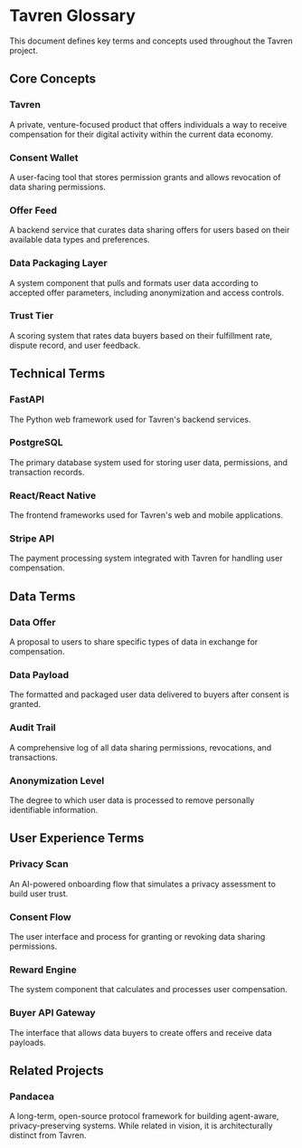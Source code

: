 # Tavren Glossary

This document defines key terms and concepts used throughout the Tavren project.

## Core Concepts

### Tavren
A private, venture-focused product that offers individuals a way to receive compensation for their digital activity within the current data economy.

### Consent Wallet
A user-facing tool that stores permission grants and allows revocation of data sharing permissions.

### Offer Feed
A backend service that curates data sharing offers for users based on their available data types and preferences.

### Data Packaging Layer
A system component that pulls and formats user data according to accepted offer parameters, including anonymization and access controls.

### Trust Tier
A scoring system that rates data buyers based on their fulfillment rate, dispute record, and user feedback.

## Technical Terms

### FastAPI
The Python web framework used for Tavren's backend services.

### PostgreSQL
The primary database system used for storing user data, permissions, and transaction records.

### React/React Native
The frontend frameworks used for Tavren's web and mobile applications.

### Stripe API
The payment processing system integrated with Tavren for handling user compensation.

## Data Terms

### Data Offer
A proposal to users to share specific types of data in exchange for compensation.

### Data Payload
The formatted and packaged user data delivered to buyers after consent is granted.

### Audit Trail
A comprehensive log of all data sharing permissions, revocations, and transactions.

### Anonymization Level
The degree to which user data is processed to remove personally identifiable information.

## User Experience Terms

### Privacy Scan
An AI-powered onboarding flow that simulates a privacy assessment to build user trust.

### Consent Flow
The user interface and process for granting or revoking data sharing permissions.

### Reward Engine
The system component that calculates and processes user compensation.

### Buyer API Gateway
The interface that allows data buyers to create offers and receive data payloads.

## Related Projects

### Pandacea
A long-term, open-source protocol framework for building agent-aware, privacy-preserving systems. While related in vision, it is architecturally distinct from Tavren. 